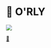 # 🤔 O'RLY
![](https://komarev.com/ghpvc/?username=neur1n&color=0f4c81&label=VIEWS&style=plastic)

[📝](http://neur1n.github.io/)
